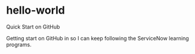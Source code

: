 # hello-world
Quick Start on GitHub

Getting start on GitHub in so I can keep following the ServiceNow learning programs. 

